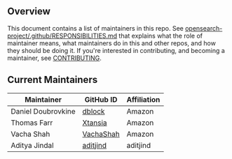 ## Overview

This document contains a list of maintainers in this repo. See [opensearch-project/.github/RESPONSIBILITIES.md](https://github.com/opensearch-project/.github/blob/main/RESPONSIBILITIES.md#maintainer-responsibilities) that explains what the role of maintainer means, what maintainers do in this and other repos, and how they should be doing it. If you're interested in contributing, and becoming a maintainer, see [CONTRIBUTING](CONTRIBUTING.md).

## Current Maintainers

| Maintainer         | GitHub ID                                 | Affiliation |
| ------------------ | ----------------------------------------- | ----------- |
| Daniel Doubrovkine | [dblock](https://github.com/dblock)       | Amazon      |
| Thomas Farr        | [Xtansia](https://github.com/Xtansia)     | Amazon      |
| Vacha Shah         | [VachaShah](https://github.com/VachaShah) | Amazon      |
| Aditya Jindal      | [aditjind](https://github.com/aditjind)   | aditjind    |
